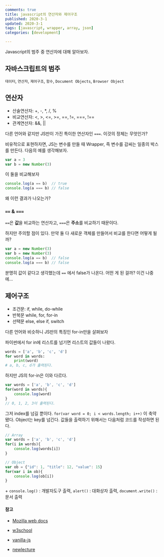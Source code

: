 ```yaml
---
comments: true
title: javascript의 연산자와 제어구조
published: 2020-3-1
updated: 2020-3-1
tags: [javascript, wrapper, array, json]
categories: [development]

---
```


Javascript의 범주 중 연산자에 대해 알아보자. 



## 자바스크립트의 범주

`데이터`, `연산자`, `제어구조`, `함수`, `Document Objects`, `Browser Object`



## 연산자

- 산술연산자: +, -, *, /, %
- 비교연산자: <, >, <=, >=, ==, !=, ===, !==
- 관계연산자: &&, ||

다른 언어와 같지만 JS만이 가진 특이한 연산자인 `===`. 이것의 정체는 무엇인가?

비유적으로 표현하자면, JS는 변수를 만들 때 Wrapper, 즉 변수를 감싸는 일종의 박스를 만든다. 다음의 예를 생각해보자.

```javascript
var a = 3
var b = new Number(3)
```

이 둘을 비교해보자

```javascript
console.log(a == b)  // true
console.log(a === b) // false
```

왜 이런 결과가 나오는가?

### `==` & `===`

`==`은 **값**을 비교하는 연산자고, `===`은 **주소**를 비교하기 때문이다.

하지만 주의할 점이 있다. 만약 둘 다 새로운 객체를 만들어서 비교를 한다면 어떻게 될까?

```javascript
var a = new Number(3)
var b = new Number(3)
console.log(a == b)  // false
console.log(a === b) // false
```

분명히 값이 같다고 생각했는데 `==` 에서 false가 나온다. 어떤 게 된 걸까? 이건 나중에...



## 제어구조

- 조건문: if, while, do-while
- 반복문 while, for, for-in
- 선택문 else, else if, switch

다른 언어와 비슷하니 JS만의 특징인 for-in만을 살펴보자

파이썬에서 for in에 리스트를 넘기면 리스트의 값들이 나왔다.

```python
words = ['a', 'b', 'c', 'd']
for word in words:
    print(word)
# a, b, c, d가 출력된다.
```

하지만 JS의 for-in은 이와 다르다.

```javascript
var words = ['a', 'b', 'c', 'd']
for(word in words){
    console.log(word)
}
// 0, 1, 2, 3이 출력된다.
```

그저 index를 넘길 뿐이다. `for(var word = 0; i < words.length; i++)` 이 축약됐다. Object는 key를 넘긴다. 값들을 출력하기 위해서는 다음처럼 코드를 작성하면 된다.

```javascript
// Array
var words = ['a', 'b', 'c', 'd']
for(i in words){
    console.log(words[i])
}

// Object
var ob = {"id": 1, "title": 12, "value": 15}
for(var i in ob){
	console.log(ob[i])
}
```







\+ `console.log()` : 개발자도구 출력, `alert()` : 대화상자 출력, `document.write()` : 문서 출력





#### 참고

- [Mozilla web docs](https://developer.mozilla.org/en-US/docs/Web/JavaScript)

- [w3school](https://www.w3schools.com/jsref/)
- [vanilla-js](http://vanilla-js.com/)

- [newlecture](https://www.youtube.com/watch?v=gxzy_CFqV1M&list=PLq8wAnVUcTFWhQrIXNN6kPYXJA6X2IQM4)